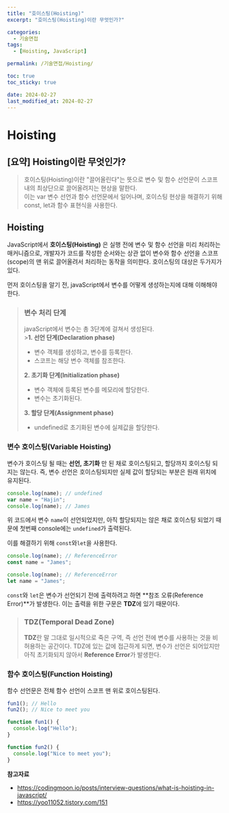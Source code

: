 ```yaml
---
title: "호이스팅(Hoisting)"
excerpt: "호이스팅(Hoisting)이란 무엇인가?"

categories:
  - 기술면접
tags:
  - [Hoisting, JavaScript]

permalink: /기술면접/Hoisting/

toc: true
toc_sticky: true

date: 2024-02-27
last_modified_at: 2024-02-27
---
```


# Hoisting

## [요약] Hoisting이란 무엇인가?

> 호이스팅(Hoisting)이란 "끌어올린다"는 뜻으로 변수 및 함수 선언문이 스코프 내의 최상단으로 끌어올려지는 현상을 말한다. <br/>
> 이는 var 변수 선언과 함수 선언문에서 일어나며, 호이스팅 현상을 해결하기 위해 const, let과 함수 표현식을 사용한다.

## Hoisting

JavaScript에서 **호이스팅(Hoisting)** 은 실행 전에 변수 및 함수 선언을 미리 처리하는 매커니즘으로, 개발자가 코드를 작성한 순서와는 상관 없이 변수와 함수 선언을 스코프(scope)의 맨 위로 끌어올려서 처리하는 동작을 의미한다. 호이스팅의 대상은 두가지가 있다.

먼저 호이스팅을 알기 전, javaScript에서 변수를 어떻게 생성하는지에 대해 이해해야한다.

> ### 변수 처리 단계
>
> javaScript에서 변수는 총 3단계에 걸쳐서 생성된다. <br/> >**1. 선언 단계(Declaration phase)**
>
> - 변수 객체를 생성하고, 변수를 등록한다.
> - 스코프는 해당 변수 객체를 참조한다.
>
> **2. 초기화 단계(Initialization phase)**
>
> - 변수 객체에 등록된 변수를 메모리에 할당한다.
> - 변수는 초기화된다.
>
> **3. 할당 단계(Assignment phase)**
>
> - undefined로 초기화된 변수에 실제값을 할당한다.

### 변수 호이스팅(Variable Hoisting)

변수가 호이스팅 될 때는 **선언, 초기화** 만 된 채로 호이스팅되고, 할당까지 호이스팅 되지는 않는다. 즉, 변수 선언은 호이스팅되지만 실제 값이 할당되는 부분은 원래 위치에 유지된다.

```js
console.log(name); // undefined
var name = "Hajin";
console.log(name); // James
```

위 코드에서 변수 `name`이 선언되었지만, 아직 할당되지는 않은 채로 호이스팅 되었기 때문에 첫번째 console에는 `undefined`가 출력된다.

이를 해결하기 위해 `const`와`let`을 사용한다.

```js
console.log(name); // ReferenceError
const name = "James";

console.log(name); // ReferenceError
let name = "James";
```

`const`와 `let`은 변수가 선언되기 전에 출력하려고 하면 **참조 오류(Reference Error)**가 발생한다. 이는 출력을 위한 구문은 **TDZ**에 있기 때문이다.

> ### TDZ(Temporal Dead Zone)
>
> **TDZ**란 말 그대로 일시적으로 죽은 구역, 즉 선언 전에 변수를 사용하는 것을 비허용하는 공간이다. TDZ에 있는 값에 접근하게 되면, 변수가 선언은 되어있지만 아직 초기화되지 않아서 **Reference Error**가 발생한다.

### 함수 호이스팅(Function Hoisting)

함수 선언문은 전체 함수 선언이 스코프 맨 위로 호이스팅된다.

```js
fun1(); // Hello
fun2(); // Nice to meet you

function fun1() {
  console.log("Hello");
}

function fun2() {
  console.log("Nice to meet you");
}
```

**참고자료**

- https://codingmoon.io/posts/interview-questions/what-is-hoisting-in-javascript/
- https://yoo11052.tistory.com/151
